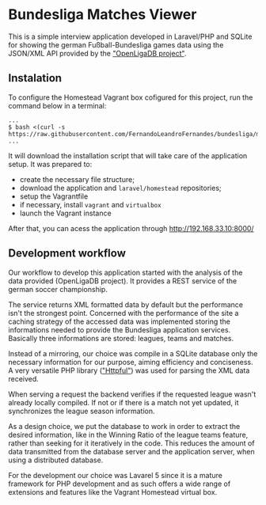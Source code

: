 # Bundesliga Matches Viewer

This is a simple interview application developed in Laravel/PHP and SQLite for showing the german Fußball-Bundesliga games data using the JSON/XML API provided by the ["OpenLigaDB project"][1].


## Instalation

To configure the Homestead Vagrant box cofigured for this project, run the command below in a terminal:

```
...
$ bash <(curl -s https://raw.githubusercontent.com/FernandoLeandroFernandes/bundesliga/master/install.sh)
... 
```

It will download the installation script that will take care of the application setup. It was prepared to:
  * create the necessary file structure;
  * download the application and <code>laravel/homestead</code> repositories;
  * setup the Vagrantfile
  * if necessary, install <code>vagrant</code> and <code>virtualbox</code>
  * launch the Vagrant instance

After that, you can acess the application through http://192.168.33.10:8000/

## Development workflow

Our workflow to develop this application started with the analysis of the data provided (OpenLigaDB project). It provides a REST service of the german soccer championship.

The service returns XML formatted data by default but the performance isn't the strongest point. Concerned with the performance of the site a caching strategy of the accessed data was implemented storing the informations needed to provide the Bundesliga application services. Basically three informations are stored: leagues, teams and matches.

Instead of a mirroring, our choice was compile in a SQLite database only the necessary information for our purpose, aiming efficiency and conciseness. A very versatile PHP library (["Httpful"][2]) was used for parsing the XML data received.

When serving a request the backend verifies if the requested league wasn't already locally compiled. If not or if there is a match not yet updated, it synchronizes the league season information.

As a design choice, we put the database to work in order to extract the desired information, like in the Winning Ratio of the league teams feature, rather than seeking for it iteratively in the code. This reduces the amount of data transmitted from the database server and the application server, when using a distributed database.

For the development our choice was Lavarel 5 since it is a mature framework for PHP development and as such offers a wide range of extensions and features like the Vagrant Homestead virtual box.

[1]: http://www.openligadb.de/
[2]: http://phphttpclient.com/
